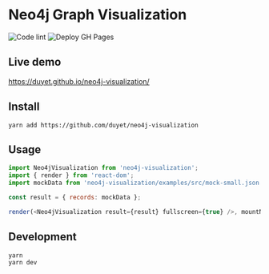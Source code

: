 # Neo4j Graph Visualization

![Code lint](https://github.com/duyet/neo4j-visualization/workflows/Code%20lint/badge.svg)
![Deploy GH Pages](https://github.com/duyet/neo4j-visualization/workflows/Deploy%20GH%20Pages/badge.svg)

## Live demo

https://duyet.github.io/neo4j-visualization/

## Install 

```
yarn add https://github.com/duyet/neo4j-visualization
```

## Usage

```js
import Neo4jVisualization from 'neo4j-visualization';
import { render } from 'react-dom';
import mockData from 'neo4j-visualization/examples/src/mock-small.json';

const result = { records: mockData };

render(<Neo4jVisualization result={result} fullscreen={true} />, mountNode);
```

## Development

```
yarn
yarn dev
```